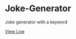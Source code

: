 # Joke-Generator
 Joke generator with a keyword

 [View Live](https://raw.githack.com/AtanasovaVanya/Joke-Generator/main/index.html)
